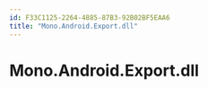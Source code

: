 ```yaml
---
id: F33C1125-2264-4885-87B3-92B02BF5EAA6
title: "Mono.Android.Export.dll"
---
```


# Mono.Android.Export.dll

